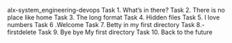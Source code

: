 alx-system_engineering-devops
Task 1. What’s in there? 
Task 2. There is no place like home
Task 3. The long format
Task 4. Hidden files 
Task 5. I love numbers
Task 6 .Welcome
Task 7. Betty in my first directory 
Task 8.-firstdelete
Task 9. Bye bye My first directory
Task 10. Back to the future
